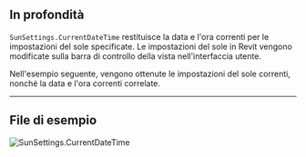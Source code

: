 ## In profondità
`SunSettings.CurrentDateTime` restituisce la data e l'ora correnti per le impostazioni del sole specificate. Le impostazioni del sole in Revit vengono modificate sulla barra di controllo della vista nell'interfaccia utente.

Nell'esempio seguente, vengono ottenute le impostazioni del sole correnti, nonché la data e l'ora correnti correlate.
___
## File di esempio

![SunSettings.CurrentDateTime](./Revit.Elements.SunSettings.CurrentDateTime_img.jpg)
